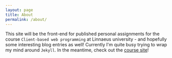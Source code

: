 ```yaml
---
layout: page
title: About
permalink: /about/
---
```


This site will be the front-end for published personal assignments for the course `Client-based web programming` at Linnaeus university - and hopefully some interesting blog entries as well! Currently I'm quite busy trying to wrap my mind around `Jekyll`. In the meantime, check out the [course site][course-site]!

[course-site]: https://coursepress.lnu.se/kurs/klientbaserad-webbprogrammering/
